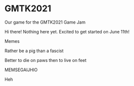# GMTK2021
Our game for the GMTK2021 Game Jam

Hi there! Nothing here yet. Excited to get started on June 11th!

Memes


Rather be a pig than a fascist


Better to die on paws then to live on feet

MEMSEGAIJHIO


Heh